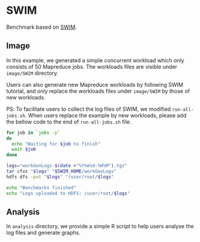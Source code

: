 # SWIM

Benchmark based on [SWIM](https://github.com/SWIMProjectUCB/SWIM).

## Image

In this example, we generated a simple concurrent workload which only consists of 50 Mapreduce jobs.
The workloads files are visible under `image/SWIM` directory.

Users can also generate new Mapreduce workloads by following SWIM tutorial, and only replace the workloads files under `image/SWIM` by those of new workloads.

PS: To facilitate users to collect the log files of SWIM, we modified `run-all-jobs.sh`.
When users replace the example by new workloads, please add the bellow code to the end of `run-all-jobs.sh` file.

```sh
for job in `jobs -p`
do
  echo "Waiting for $job to finish"
  wait $job
done

logs="workGenLogs-$(date +"%Y%m%d-%H%M").tgz"
tar cfvz "$logs" "$SWIM_HOME/workGenLogs"
hdfs dfs -put "$logs" "/user/root/$logs"

echo "Benchmarks finished"
echo "Logs uploaded to HDFS: /user/root/$logs"
```

## Analysis

In `analysis` directory, we provide a simple R script to help users analyse the log files and generate graphs.